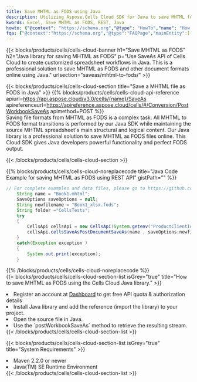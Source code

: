 ```yaml
---
title: Save MHTML as FODS using Java 
description: Utilizing Aspose.Cells Cloud SDK for Java to save MHTML format file as FODS format file. 
kwords: Excel, Save MHTML as FODS, REST, Java
howto: {"@context": "https://schema.org","@type": "HowTo","name": "How to save MHTML as FODS using the Cells Cloud Java library.","description": "How to save MHTML as FODS using the Cells Cloud Java library.","image": {"@type": "ImageObject"},"url": "/java/saveas/mhtml-to-fods/","step": [{ "@type": "HowToStep","name": "How to save MHTML as FODS using the Cells Cloud Java library. step 1", "image": {"@type": "ImageObject",},"url": "/java/saveas/mhtml-to-fods/","text": "Register an account at <a href='https://dashboard.aspose.cloud/'>Dashboard</a> to get free API quota & authorization details",},{ "@type": "HowToStep","name": "How to save MHTML as FODS using the Cells Cloud Java library. step 1", "image": {"@type": "ImageObject",},"url": "/java/saveas/mhtml-to-fods/","text": "Install Java library and add the reference (import the library) to your project.",},{ "@type": "HowToStep","name": "How to save MHTML as FODS using the Cells Cloud Java library. step 1", "image": {"@type": "ImageObject",},"url": "/java/saveas/mhtml-to-fods/","text": "Open the source file in Java.",},{ "@type": "HowToStep","name": "How to save MHTML as FODS using the Cells Cloud Java library. step 1", "image": {"@type": "ImageObject",},"url": "/java/saveas/mhtml-to-fods/","text": "Use the `postWorkbookSaveAs` method to retrieve the resulting stream.",}, ],"supply": {"@type": "HowToSupply","name": "document"},"tool": [{"@type": "HowToTool","name": "IntelliJ IDEA, Visual Studio Code, Eclipse"},{"@type": "HowToTool","name": "Aspose Cells"}],"totalTime": "PT6M"}
fqa: {"@context":"https://schema.org","@type":"FAQPage","mainEntity":[{"@type":"Question","name":"Why save file as other formats file in C# using REST API?","acceptedAnswer":{"@type":"Answer","text":"Documents are encoded in many ways, and some files may be incompatible with the software you use. To open and read such files, just save them as appropriate file formats.<br/><ol><li>Install .NET SDK and add the reference (import the library) to your project.</li><li>Open the source file in C# using REST API.</li><li>Call the PostWorkbookSaveAsRequest() method, passing an output filename with required extension.</li><li>Get the result of save as a separate file.</li></ol>"}},{"@type":"Question","name":"What file formats can I save as with your C# library?","acceptedAnswer":{"@type":"Answer","text":"We support a variety of file formats for conversion using .NET library, including XLSX, Excel, xls , PDF, CSV, HTML, Markdown, XML, PNG, JPG, TIFF, Json, TXT and many more."}},{"@type":"Question","name":"What is the maximum allowed file size for conversion using this .NET library?","acceptedAnswer":{"@type":"Answer","text":"There are no file size limits for format conversions using .NET library."}}]}
---
```



{{< blocks/products/cells/cells-cloud-banner h1="Save MHTML as FODS" h2="Java library for saving MHTML as FODS" p="Use SaveAs API of Cells Cloud to create customized spreadsheet workflows in Java. This is a professional solution to save MHTML as FODS and other document formats online using Java." urlsection="saveas/mhtml-to-fods/" >}}

{{< blocks/products/cells/cells-cloud-section  title="Save a MHTML file as FODS in Java" >}}
{{% blocks/products/cells/cells-cloud-api-reference  apiurl=https://api.aspose.cloud/v3.0/cells/{name}/SaveAs  apireferenceurl=https://apireference.aspose.cloud/cells/#/Conversion/PostWorkbookSaveAs  apimethod=POST %}}
<br/>
Saving file formats from MHTML as FODS is a complex task. All MHTML to FODS format transitions is performed by our Java SDK while maintaining the source MHTML spreadsheet's main structural and logical content. Our Java library is a professional solution to save MHTML as FODS files online. This Cloud SDK gives Java developers powerful functionality and perfect FODS output.

{{< /blocks/products/cells/cells-cloud-section >}}

{{% blocks/products/cells/cells-cloud-noreplacecode title="Java Code Example for saving MHTML as FODS using REST API" gistPath="" %}}
  
```java
// For complete examples and data files, please go to https://github.com/aspose-cells-cloud/aspose-cells-cloud-java/
    String name = "Book1.mhtml";
    SaveOptions saveOptions = null;
    String newfilename = "Book1_xlsx.fods";
    String folder ="CellsTests";
    try 
    {
        CellsApi cellsApi = new CellsApi(System.getenv("ProductClientId"), System.getenv("ProductClientSecret"));
        cellsApi.cellsSaveAsPostDocumentSaveAs(name , saveOptions,newfilename,false,false,folder,null,null,null,true);                       
    }
    catch(Exception exception )
    {
        System.out.print(exception);
    }
```
  
{{% /blocks/products/cells/cells-cloud-noreplacecode  %}}
<br/>
{{< blocks/products/cells/cells-cloud-section-list isGrey="true"  title="How to save MHTML as FODS using the Cells Cloud Java library." >}}
<li>Register an account at <a href="https://dashboard.aspose.cloud/">Dashboard</a> to get free API quota & authorization details</li>
<li>Install Java library and add the reference (import the library) to your project.</li>
<li>Open the source file in Java.</li>
<li>Use the `postWorkbookSaveAs` method to retrieve the resulting stream.</li>
{{< /blocks/products/cells/cells-cloud-section-list >}}

{{< blocks/products/cells/cells-cloud-section-list isGrey="true"  title="System Requirements" >}}
<li>Maven 2.2.0 or newer</li>
<li>Java(TM) SE Runtime Environment</li>
{{< /blocks/products/cells/cells-cloud-section-list >}}
